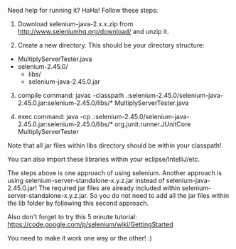 Need help for running it? HaHa! Follow these steps:

1. Download selenium-java-2.x.x.zip from http://www.seleniumhq.org/download/ and unzip it.

2. Create a new directory. This should be your directory structure:
  - MultiplyServerTester.java
  - selenium-2.45.0/
  	- libs/
  	- selenium-java-2.45.0.jar

3. compile command: javac -classpath .:selenium-2.45.0/selenium-java-2.45.0.jar:selenium-2.45.0/libs/* MultiplyServerTester.java 

4. exec command: java -cp .:selenium-2.45.0/selenium-java-2.45.0.jar:selenium-2.45.0/libs/* org.junit.runner.JUnitCore MultiplyServerTester

Note that all jar files within libs directory should be within your classpath!

You can also import these libraries within your eclipse/IntelliJ/etc.

The steps above is one approach of using selenium. 
Another approach is using selenium-server-standalone-x.y.z.jar instead of selenium-java-2.45.0.jar!
The required jar files are already included within selenium-server-standalone-x.y.z.jar. 
So you do not need to add all the jar files within the lib folder by following this second approach.

Also don't forget to try this 5 minute tutorial: https://code.google.com/p/selenium/wiki/GettingStarted

You need to make it work one way or the other! :)